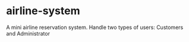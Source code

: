 # airline-system
A mini airline reservation system. Handle two types of users: Customers and Administrator
